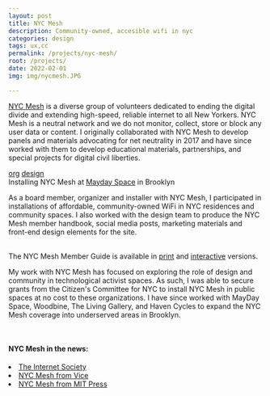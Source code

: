 ```yaml
---
layout: post
title: NYC Mesh
description: Community-owned, accesible wifi in nyc
categories: design
tags: ux,cc
permalink: /projects/nyc-mesh/
root: /projects/
date: 2022-02-01
img: img/nycmesh.JPG

---
```

<a href="https://www.nycmesh.net/" target="_blank">NYC Mesh</a> is a diverse group of volunteers dedicated to ending the digital divide and extending high-speed, reliable internet to all New Yorkers. NYC Mesh is a neutral network and we do not monitor, collect, store or block any user data or content. I originally collaborated with NYC Mesh to develop panels and materials advocating for net neutrality in 2017 and have since worked with them to develop educational materials, partnerships, and special projects for digital civil liberties.

<div class="materials center">
	<a href="https://www.nycmesh.net/" target="_blank" class="post-resource" id="sources">org</a>
	<a href="{{ site.baseurl }}/img/nycmesh/NYCMesh_MemberGuide_interactive.pdf" target="_blank" class="post-resource" id="sources">design</a>
</div>

<div class="img_full">
	<img class="col three" src="{{ site.baseurl }}/img/nycmesh/mayDay/mayDay_IMG_0390.jpg" alt="" title="installing nyc mesh at mayday space"/>
</div>
<div class="col three caption">
Installing NYC Mesh at <a href="https://maydayspace.org/" target="_blank">Mayday Space</a> in Brooklyn
</div>

As a board member, organizer and installer with NYC Mesh, I participated in installations of affordable, community-owned WiFi in NYC residences and community spaces. I also worked with the design team to produce the NYC Mesh member handbook, social media posts, marketing materials and front-end design elements for the site.
 
<div class="img_full">
	<img class="col one" src="{{ site.baseurl }}/img/nycmesh/memberguide1.png" alt="" title="nyc mesh member guide"/>
	<img class="col two" src="{{ site.baseurl }}/img/nycmesh/memberguide2.png" alt="" title="nyc mesh member guide"/>
</div>
<div class="col three caption">
The NYC Mesh Member Guide is available in <a href="https://docs.nycmesh.net/organization/outreach/NYC_Mesh_Member_Guide_print.pdf" target="_blank">print</a> and <a href="https://docs.nycmesh.net/organization/outreach/NYC_Mesh_Member_Guide.pdf" target="_blank">interactive</a> versions.
</div>

My work with NYC Mesh has focused on exploring the role of design and community in technological activist spaces. As such, I was able to secure grants from the Citizen's Committee for NYC to install NYC Mesh in public spaces at no cost to these organizations. I have since worked with MayDay Space, Woodbine, The Living Gallery, and Haven Cycles to expand the NYC Mesh coverage into underserved areas in Brooklyn.

<div class="img_row">
	<img class="col half" src="{{ site.baseurl }}/img/nycmesh/mayDay/mayDay_IMG_0367.jpg" alt="" title="installing nyc mesh at mayday space"/>
	<img class="col half" src="{{ site.baseurl }}/img/nycmesh/mayDay/mayDay_IMG_0386.jpg" alt="" title="installing nyc mesh at mayday space"/>
</div>

#### NYC Mesh in the news:
<li>
	<a href="https://www.vice.com/en/article/paj8z8/a-diy-internet-network-has-drastically-expanded-its-coverage-in-nyc" target="_blank">The Internet Society</a>
</li>
<li>
	<a href="https://www.vice.com/en/article/paj8z8/a-diy-internet-network-has-drastically-expanded-its-coverage-in-nyc" target="_blank">NYC Mesh from Vice</a>
</li>
<li>
	<a href="https://www.technologyreview.com/2020/10/21/1009454/new-york-mesh-wifi-pandemic/" target="_blank">NYC Mesh from MIT Press</a>
</li>